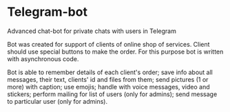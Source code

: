 # Telegram-bot
Advanced chat-bot for private chats with users in Telegram

Bot was created for support of clients of online shop of services. Client should use special buttons to make the order. For this purpose bot is written with asynchronous code.

Bot is able to remember details of each client's order; save info about all messages, their text, clients' id and files from them; send pictures (1 or more) with caption; use emojis; handle with voice messages, video and stickers; perform mailing for list of users (only for admins); send message to particular user (only for admins).
